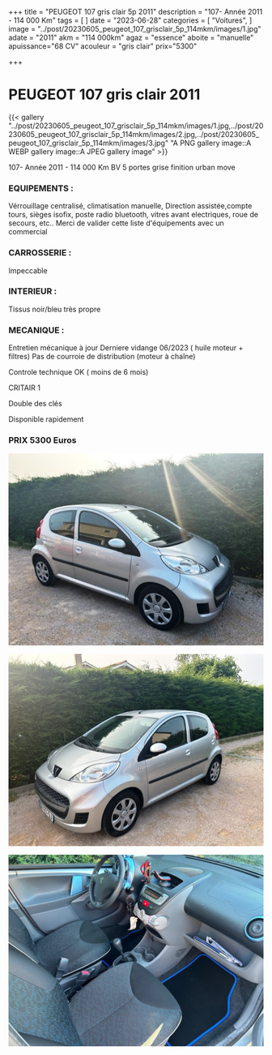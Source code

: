 +++
title = "PEUGEOT 107 gris clair 5p 2011"
description = "107- Année 2011 - 114 000 Km"
tags = [
]
date = "2023-06-28"
categories = [
    "Voitures",
]
image = "../post/20230605_peugeot_107_grisclair_5p_114mkm/images/1.jpg"
adate = "2011"
akm = "114 000km"
agaz = "essence"
aboite = "manuelle"
apuissance="68 CV"
acouleur = "gris clair"
prix="5300"

+++

# PEUGEOT 107 gris clair 2011

{{< gallery "../post/20230605_peugeot_107_grisclair_5p_114mkm/images/1.jpg,../post/20230605_peugeot_107_grisclair_5p_114mkm/images/2.jpg,../post/20230605_peugeot_107_grisclair_5p_114mkm/images/3.jpg" "A PNG gallery image::A WEBP gallery image::A JPEG gallery image" >}}


107- Année 2011 - 114 000 Km BV 5 portes grise  finition urban move

### EQUIPEMENTS :
Vérrouillage centralisé, climatisation manuelle, Direction assistée,compte tours, sièges isofix, poste radio bluetooth, vitres avant electriques, roue de secours, etc..
Merci de valider cette liste d'équipements avec un commercial

### CARROSSERIE :
Impeccable

### INTERIEUR :
Tissus noir/bleu très propre

### MECANIQUE :
Entretien mécanique à jour 
Derniere vidange 06/2023 ( huile moteur + filtres)
Pas de courroie de distribution (moteur à chaîne)



Controle technique OK ( moins de 6 mois)

CRITAIR 1

Double des clés

Disponible rapidement

### PRIX 5300 Euros


<!-- more -->


![](images/1.jpg)

![](images/2.jpg)

![](images/3.jpg)

